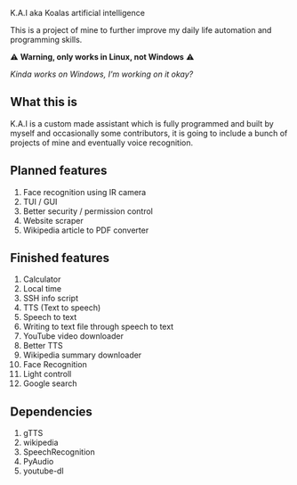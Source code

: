  K.A.I aka Koalas artificial intelligence

This is a project of mine to further improve my daily life automation and programming skills.

:warning: **Warning, only works in Linux, not Windows** :warning:

*Kinda works on Windows, I'm working on it okay?*

## What this is

K.A.I is a custom made assistant which is fully programmed and built by myself and occasionally some contributors, it is going to include a bunch of projects of mine and eventually voice recognition.
## Planned features

1. Face recognition using IR camera
2. TUI / GUI
3. Better security / permission control
4. Website scraper
5. Wikipedia article to PDF converter

## Finished features

1. Calculator
2. Local time
3. SSH info script
4. TTS (Text to speech)
5. Speech to text
5. Writing to text file through speech to text
6. YouTube video downloader
7. Better TTS
8. Wikipedia summary downloader
9. Face Recognition
10. Light controll
11. Google search

## Dependencies

1. gTTS
2. wikipedia
2. SpeechRecognition
3. PyAudio
4. youtube-dl
